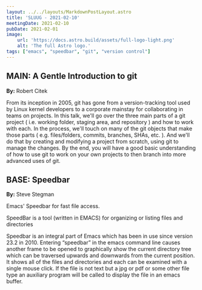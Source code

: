 ```yaml
---
layout: ../../layouts/MarkdownPostLayout.astro
title: 'SLUUG - 2021-02-10'
meetingDate: 2021-02-10
pubDate: 2021-02-01
image:
    url: 'https://docs.astro.build/assets/full-logo-light.png'
    alt: 'The full Astro logo.'
tags: ["emacs", "speedbar", "git", "version control"]
---
```


## **MAIN:** A Gentle Introduction to git

**By:** Robert Citek

From its inception in 2005, git has gone from a version-tracking tool used by Linux kernel developers to a corporate mainstay for collaborating in teams on projects. In this talk, we'll go over the three main parts of a git project ( i.e. working folder, staging area, and repository ) and how to work with each. In the process, we'll touch on many of the git objects that make those parts ( e.g. files/folders, commits, branches, SHAs, etc. ). And we'll do that by creating and modifying a project from scratch, using git to manage the changes. By the end, you will have a good basic understanding of how to use git to work on your own projects to then branch into more advanced uses of git.

## **BASE:** Speedbar

**By:** Steve Stegman

Emacs' Speedbar for fast file access.

SpeedBar is a tool (written in EMACS) for organizing or listing files and directories

Speedbar is an integral part of Emacs which has been in use since version 23.2 in 2010. Entering “speedbar” in the emacs command line causes another frame to be opened to graphically show the current directory tree which can be traversed upwards and downwards from the current position. It shows all of the files and directories and each can be examined with a single mouse click. If the file is not text but a jpg or pdf or some other file type an auxiliary program will be called to display the file in an emacs buffer.

